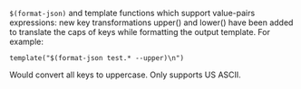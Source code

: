 `$(format-json)` and template functions which support value-pairs
expressions: new key transformations upper() and lower() have been added to
translate the caps of keys while formatting the output template. For
example:

    template("$(format-json test.* --upper)\n")

Would convert all keys to uppercase. Only supports US ASCII.
